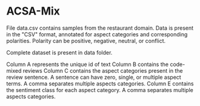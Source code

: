 # ACSA-Mix
File data.csv contains samples from the restaurant domain. Data is present in the "CSV" format, annotated for aspect categories and corresponding polarities. Polarity can be positive, negative, neutral, or conflict.

Complete dataset is present in data folder.


  Column A represents the unique id of text
  Column B contains the code-mixed reviews
  Column C contains the aspect categories present in the review sentence.
  A sentence can have zero, single, or multiple aspect terms. A comma separates multiple aspects categories.
  Column E contains the sentiment class for each aspect category. A comma separates multiple aspects categories.
  
  
  
  
